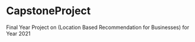 # CapstoneProject
Final Year Project on (Location Based Recommendation for Businesses) for Year 2021
